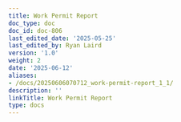 ```yaml
---
title: Work Permit Report
doc_type: doc
doc_id: doc-806
last_edited_date: '2025-05-25'
last_edited_by: Ryan Laird
version: '1.0'
weight: 2
date: '2025-06-12'
aliases:
- /docs/20250606070712_work-permit-report_1_1/
description: ''
linkTitle: Work Permit Report
type: docs
---
```


